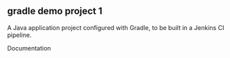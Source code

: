 ## gradle demo project 1

A Java application project configured with Gradle, to be built in a Jenkins CI pipeline.

Documentation